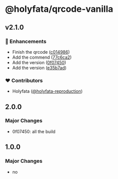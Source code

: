 # @holyfata/qrcode-vanilla

## v2.1.0


### 🚀 Enhancements

- Finish the qrcode ([c014986](https://github.com/stenciljs/component-starter/commit/c014986))
- Add the commend ([77c6ca2](https://github.com/stenciljs/component-starter/commit/77c6ca2))
- Add the version ([0f07450](https://github.com/stenciljs/component-starter/commit/0f07450))
- Add the version ([e35b7ad](https://github.com/stenciljs/component-starter/commit/e35b7ad))

### ❤️ Contributors

- Holyfata ([@holyfata-reproduction](https://github.com/holyfata-reproduction))

## 2.0.0

### Major Changes

- 0f07450: all the build

## 1.0.0

### Major Changes

- no

